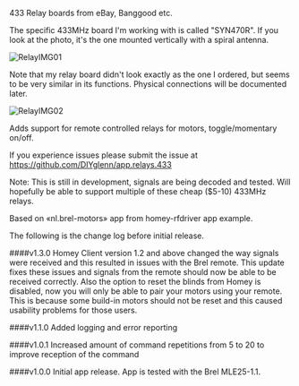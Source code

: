 433 Relay boards from eBay, Banggood etc.

The specific 433MHz board I'm working with is called "SYN470R". If you look at the photo, it's the one mounted vertically with a spiral antenna.

![RelayIMG01](diyglenn.github.io/repository/img/433relay/relay01.jpg)

Note that my relay board didn't look exactly as the one I ordered, but seems to be very similar in its functions. Physical connections will be documented later.

![RelayIMG02](diyglenn.github.io/repository/img/433relay/relay02.jpg)

Adds support for remote controlled relays for motors, toggle/momentary on/off.

If you experience issues please submit the issue at https://github.com/DIYglenn/app.relays.433

Note: 
This is still in development, signals are being decoded and tested.
Will hopefully be able to support multiple of these cheap ($5-10) 433MHz relays.




Based on «nl.brel-motors» app from homey-rfdriver app example.

The following is the change log before initial release.

####v1.3.0
Homey Client version 1.2 and above changed the way signals were received and this resulted in issues with the Brel remote.
This update fixes these issues and signals from the remote should now be able to be received correctly.
Also the option to reset the blinds from Homey is disabled, now you will only be able to pair your motors using your remote. 
This is because some build-in motors should not be reset and this caused usability problems for those users.

####v1.1.0
Added logging and error reporting

####v1.0.1
Increased amount of command repetitions from 5 to 20 to improve reception of the command

####v1.0.0
Initial app release. App is tested with the Brel MLE25-1.1. 

